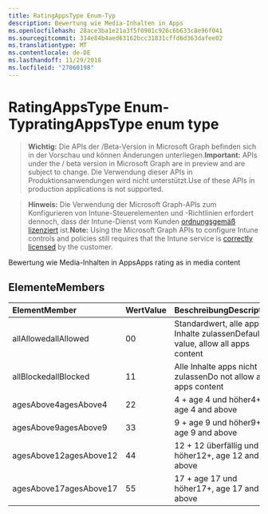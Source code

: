 ```yaml
---
title: RatingAppsType Enum-Typ
description: Bewertung wie Media-Inhalten in Apps
ms.openlocfilehash: 28ace3ba1e21a3f5f0901c926c6b633c8e96f041
ms.sourcegitcommit: 334e84b4aed63162bcc31831cffd6d363dafee02
ms.translationtype: MT
ms.contentlocale: de-DE
ms.lasthandoff: 11/29/2018
ms.locfileid: "27060198"
---
```

# <a name="ratingappstype-enum-type"></a><span data-ttu-id="b0346-103">RatingAppsType Enum-Typ</span><span class="sxs-lookup"><span data-stu-id="b0346-103">ratingAppsType enum type</span></span>

> <span data-ttu-id="b0346-104">**Wichtig:** Die APIs der /Beta-Version in Microsoft Graph befinden sich in der Vorschau und können Änderungen unterliegen.</span><span class="sxs-lookup"><span data-stu-id="b0346-104">**Important:** APIs under the / beta version in Microsoft Graph are in preview and are subject to change.</span></span> <span data-ttu-id="b0346-105">Die Verwendung dieser APIs in Produktionsanwendungen wird nicht unterstützt.</span><span class="sxs-lookup"><span data-stu-id="b0346-105">Use of these APIs in production applications is not supported.</span></span>

> <span data-ttu-id="b0346-106">**Hinweis:** Die Verwendung der Microsoft Graph-APIs zum Konfigurieren von Intune-Steuerelementen und -Richtlinien erfordert dennoch, dass der Intune-Dienst vom Kunden [ordnungsgemäß lizenziert](https://go.microsoft.com/fwlink/?linkid=839381) ist.</span><span class="sxs-lookup"><span data-stu-id="b0346-106">**Note:** Using the Microsoft Graph APIs to configure Intune controls and policies still requires that the Intune service is [correctly licensed](https://go.microsoft.com/fwlink/?linkid=839381) by the customer.</span></span>

<span data-ttu-id="b0346-107">Bewertung wie Media-Inhalten in Apps</span><span class="sxs-lookup"><span data-stu-id="b0346-107">Apps rating as in media content</span></span>
## <a name="members"></a><span data-ttu-id="b0346-108">Elemente</span><span class="sxs-lookup"><span data-stu-id="b0346-108">Members</span></span>
|<span data-ttu-id="b0346-109">Element</span><span class="sxs-lookup"><span data-stu-id="b0346-109">Member</span></span>|<span data-ttu-id="b0346-110">Wert</span><span class="sxs-lookup"><span data-stu-id="b0346-110">Value</span></span>|<span data-ttu-id="b0346-111">Beschreibung</span><span class="sxs-lookup"><span data-stu-id="b0346-111">Description</span></span>|
|:---|:---|:---|
|<span data-ttu-id="b0346-112">allAllowed</span><span class="sxs-lookup"><span data-stu-id="b0346-112">allAllowed</span></span>|<span data-ttu-id="b0346-113">0</span><span class="sxs-lookup"><span data-stu-id="b0346-113">0</span></span>|<span data-ttu-id="b0346-114">Standardwert, alle apps Inhalte zulassen</span><span class="sxs-lookup"><span data-stu-id="b0346-114">Default value, allow all apps content</span></span>|
|<span data-ttu-id="b0346-115">allBlocked</span><span class="sxs-lookup"><span data-stu-id="b0346-115">allBlocked</span></span>|<span data-ttu-id="b0346-116">1</span><span class="sxs-lookup"><span data-stu-id="b0346-116">1</span></span>|<span data-ttu-id="b0346-117">Alle Inhalte apps nicht zulassen</span><span class="sxs-lookup"><span data-stu-id="b0346-117">Do not allow any apps content</span></span>|
|<span data-ttu-id="b0346-118">agesAbove4</span><span class="sxs-lookup"><span data-stu-id="b0346-118">agesAbove4</span></span>|<span data-ttu-id="b0346-119">2</span><span class="sxs-lookup"><span data-stu-id="b0346-119">2</span></span>|<span data-ttu-id="b0346-120">4 + age 4 und höher</span><span class="sxs-lookup"><span data-stu-id="b0346-120">4+, age 4 and above</span></span>|
|<span data-ttu-id="b0346-121">agesAbove9</span><span class="sxs-lookup"><span data-stu-id="b0346-121">agesAbove9</span></span>|<span data-ttu-id="b0346-122">3</span><span class="sxs-lookup"><span data-stu-id="b0346-122">3</span></span>|<span data-ttu-id="b0346-123">9 + age 9 und höher</span><span class="sxs-lookup"><span data-stu-id="b0346-123">9+, age 9 and above</span></span>|
|<span data-ttu-id="b0346-124">agesAbove12</span><span class="sxs-lookup"><span data-stu-id="b0346-124">agesAbove12</span></span>|<span data-ttu-id="b0346-125">4</span><span class="sxs-lookup"><span data-stu-id="b0346-125">4</span></span>|<span data-ttu-id="b0346-126">12 + 12 überfällig und höher</span><span class="sxs-lookup"><span data-stu-id="b0346-126">12+, age 12 and above</span></span> |
|<span data-ttu-id="b0346-127">agesAbove17</span><span class="sxs-lookup"><span data-stu-id="b0346-127">agesAbove17</span></span>|<span data-ttu-id="b0346-128">5</span><span class="sxs-lookup"><span data-stu-id="b0346-128">5</span></span>|<span data-ttu-id="b0346-129">17 + age 17 und höher</span><span class="sxs-lookup"><span data-stu-id="b0346-129">17+, age 17 and above</span></span>|





